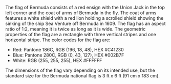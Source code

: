 The flag of Bermuda consists of a red ensign with the Union Jack in the top left corner and the coat of arms of Bermuda in the fly. The coat of arms features a white shield with a red lion holding a scrolled shield showing the sinking of the ship Sea Venture off Bermuda in 1609. The flag has an aspect ratio of 1:2, meaning it is twice as long as it is wide. The geometric properties of the flag are a rectangle with three vertical stripes and one horizontal stripe. The color codes for the flag are:

- Red: Pantone 186C, RGB (196, 18, 48), HEX #C41230
- Blue: Pantone 280C, RGB (0, 43, 127), HEX #002B7F
- White: RGB (255, 255, 255), HEX #FFFFFF

The dimensions of the flag vary depending on its intended use, but the standard size for the Bermuda national flag is 3 ft x 6 ft (91 cm x 183 cm).
